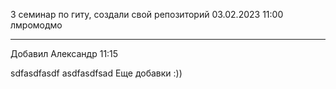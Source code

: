 3 семинар по гиту, создали свой репозиторий
03.02.2023
11:00
лмромодмо
____
Добавил Александр 11:15


sdfasdfasdf
asdfasdfsad
Еще добавки :))